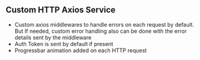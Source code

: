 ## Custom HTTP Axios Service

- Custom axios middlewares to handle errors on each request by default. But If needed, custom error handling also can be done with the error details sent by the middleware
- Auth Token is sent by default if present
- Progressbar animation added on each HTTP request
